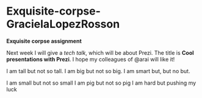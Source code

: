 # Exquisite-corpse-GracielaLopezRosson
**Exquisite corpse assignment**

Next week I will give a *tech talk*, which will be about Prezi.
The title is **Cool presentations with Prezi**.
I hope my colleagues of @arai will like it!

I am tall but not so tall.
I am big but not so big.
I am smart but, but no but.

I am small but not so small
I am pig but not so pig
I am hard but pushing my luck
